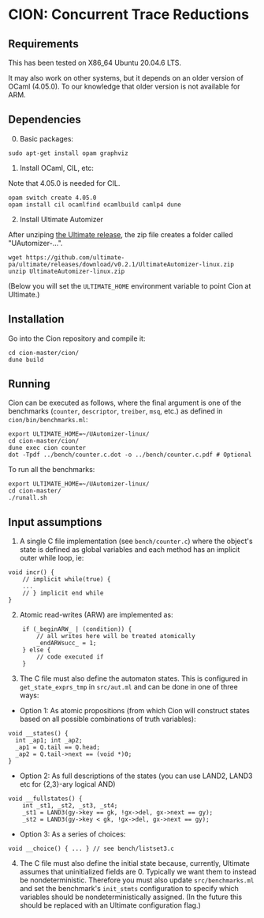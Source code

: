 # CION: Concurrent Trace Reductions

## Requirements

This has been tested on X86_64 Ubuntu 20.04.6 LTS.

It may also work on other systems, but it depends on an older version of
OCaml (4.05.0). To our knowledge that older version is not available for
ARM.

## Dependencies

0. Basic packages:
```
sudo apt-get install opam graphviz
```
1. Install OCaml, CIL, etc:

Note that 4.05.0 is needed for CIL.

```
opam switch create 4.05.0 
opam install cil ocamlfind ocamlbuild camlp4 dune
```

2. Install Ultimate Automizer

After unziping [the Ultimate release](https://github.com/ultimate-pa/ultimate/releases/download/v0.2.1/UltimateAutomizer-linux.zip), 
the zip file creates a folder called "UAutomizer-...". 
```
wget https://github.com/ultimate-pa/ultimate/releases/download/v0.2.1/UltimateAutomizer-linux.zip
unzip UltimateAutomizer-linux.zip 
```
(Below you will set the `ULTIMATE_HOME` environment variable to point Cion at Ultimate.)

## Installation

Go into the Cion repository and compile it:

```
cd cion-master/cion/
dune build
```

## Running

Cion can be executed as follows, where the final argument is one of the benchmarks
(`counter`, `descriptor`, `treiber`, `msq`, etc.) as defined in `cion/bin/benchmarks.ml`:

```
export ULTIMATE_HOME=~/UAutomizer-linux/
cd cion-master/cion/
dune exec cion counter
dot -Tpdf ../bench/counter.c.dot -o ../bench/counter.c.pdf # Optional
```

To run all the benchmarks:
```
export ULTIMATE_HOME=~/UAutomizer-linux/
cd cion-master/
./runall.sh
```

## Input assumptions

 1. A single C file implementation (see `bench/counter.c`) where the object's state is defined as global variables and each method has an implicit outer while loop, ie:
```
void incr() {
    // implicit while(true) {
    ...
    // } implicit end while
}
```
2. Atomic read-writes (ARW) are implemented as:
```
    if (_beginARW_ | (condition)) {
        // all writes here will be treated atomically
        _endARWsucc_ = 1;
    } else {
        // code executed if 
    }
```

3. The C file must also define the automaton states.
This is configured in `get_state_exprs_tmp` in `src/aut.ml`
and can be done in one of three ways:

  * Option 1: As atomic propositions (from which Cion will construct states based on all possible combinations of truth variables):
```
void __states() {
  int _ap1; int _ap2;
  _ap1 = Q.tail == Q.head;
  _ap2 = Q.tail->next == (void *)0;
}
```
   
  * Option 2: As full descriptions of the states (you can use LAND2, LAND3 etc for {2,3}-ary logical AND)
```
void __fullstates() {
    int _st1, _st2, _st3, _st4;
    _st1 = LAND3(gy->key == gk, !gx->del, gx->next == gy); 
    _st2 = LAND3(gy->key < gk, !gx->del, gx->next == gy); 
```

  * Option 3: As a series of choices:
```
void __choice() { ... } // see bench/listset3.c
```

4. The C file must also define the initial state because,
currently, Ultimate assumes that uninitialized fields are 0.
Typically we want them to instead be nondeterministic. 
Therefore you must also update `src/benchmarks.ml` and set the 
benchmark's `init_stmts` configuration to specify which variables
should be nondeterministically assigned. 
(In the future this should be replaced with an Ultimate configuration flag.)
